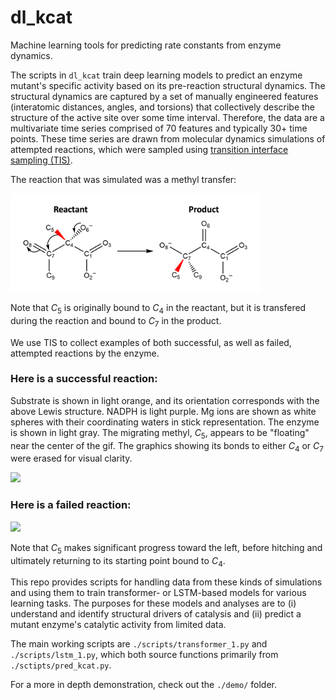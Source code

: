 # dl_kcat
Machine learning tools for predicting rate constants from enzyme dynamics.

The scripts in `dl_kcat` train deep learning models to predict an enzyme mutant's specific activity based on its pre-reaction structural dynamics. The structural dynamics are captured by a set of manually engineered features (interatomic distances, angles, and torsions) that collectively describe the structure of the active site over some time interval. Therefore, the data are a multivariate time series comprised of 70 features and typically 30+ time points. These time series are drawn from molecular dynamics simulations of attempted reactions, which were sampled using [transition interface sampling (TIS)](https://pubs.aip.org/aip/jcp/article/118/17/7762/185320/A-novel-path-sampling-method-for-the-calculation).

The reaction that was simulated was a methyl transfer:

<img src="demo/figs/rxn.png" width="400">

Note that $C_{5}$ is originally bound to $C_{4}$ in the reactant, but it is transfered during the reaction and bound to $C_{7}$ in the product.

We use TIS to collect examples of both successful, as well as failed, attempted reactions by the enzyme.

### Here is a successful reaction:
Substrate is shown in light orange, and its orientation corresponds with the above Lewis structure. NADPH is light purple. Mg ions are shown as white spheres with their coordinating waters in stick representation. The enzyme is shown in light gray. The migrating methyl, $C_{5}$, appears to be "floating" near the center of the gif. The graphics showing its bonds to either $C_{4}$ or $C_{7}$ were erased for visual clarity.

<img src="demo/figs/r1-opt.gif" width="300">

### Here is a failed reaction:

<img src="demo/figs/nr2-opt.gif" width="300">

Note that $C_{5}$ makes significant progress toward the left, before hitching and ultimately returning to its starting point bound to $C_{4}$. 

This repo provides scripts for handling data from these kinds of simulations and using them to train transformer- or LSTM-based models for various learning tasks. The purposes for these models and analyses are to (i) understand and identify structural drivers of catalysis and (ii) predict a mutant enzyme's catalytic activity from limited data. 

The main working scripts are `./scripts/transformer_1.py` and `./scripts/lstm_1.py`, which both source functions primarily from `./sctipts/pred_kcat.py`.

For a more in depth demonstration, check out the `./demo/` folder.
